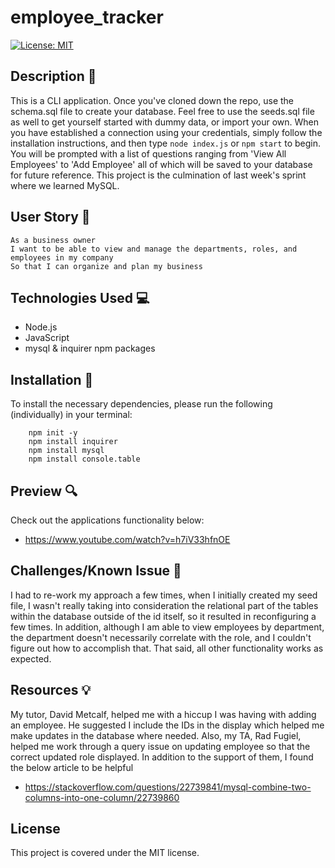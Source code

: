 # employee_tracker

[![License: MIT](https://img.shields.io/badge/License-MIT-yellow.svg)](https://opensource.org/licenses/MIT)

## Description 📁

This is a CLI application. Once you've cloned down the repo, use the schema.sql file to create your database. Feel free to use the seeds.sql file as well to get yourself started with dummy data, or import your own. When you have established a connection using your credentials, simply follow the installation instructions, and then type `node index.js` or `npm start` to begin. You will be prompted with a list of questions ranging from 'View All Employees' to 'Add Employee' all of which will be saved to your database for future reference. This project is the culmination of last week's sprint where we learned MySQL.

## User Story 👩

```
As a business owner
I want to be able to view and manage the departments, roles, and employees in my company
So that I can organize and plan my business
```

## Technologies Used 💻

- Node.js
- JavaScript
- mysql & inquirer npm packages

## Installation 💾

To install the necessary dependencies, please run the following (individually) in your terminal:

        npm init -y
        npm install inquirer
        npm install mysql
        npm install console.table

## Preview 🔍

Check out the applications functionality below:

* https://www.youtube.com/watch?v=h7iV33hfnOE

## Challenges/Known Issue 🔴

I had to re-work my approach a few times, when I initially created my seed file, I wasn't really taking into consideration the relational part of the tables within the database outside of the id itself, so it resulted in reconfiguring a few times. In addition, although I am able to view employees by department, the department doesn't necessarily correlate with the role, and I couldn't figure out how to accomplish that. That said, all other functionality works as expected.


## Resources 💡

My tutor, David Metcalf, helped me with a hiccup I was having with adding an employee. He suggested I include the IDs in the display which helped me make updates in the database where needed. Also, my TA, Rad Fugiel, helped me work through a query issue on updating employee so that the correct updated role displayed. In addition to the support of them, I found the below article to be helpful

- https://stackoverflow.com/questions/22739841/mysql-combine-two-columns-into-one-column/22739860


## License

This project is covered under the MIT license.
